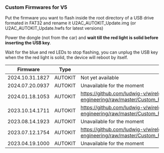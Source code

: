 ### Custom Firmwares for V5

Put the firmware you want to flash inside the root directory of a USB drive formated in FAT32 and rename it U2AC_AUTOKIT_Update.img (or U2AC_AUTOKIT_Update.hwfs for latest versions)

Power the dongle (not from the car) and **wait till the red light is solid before inserting the USB key**.

Wait for the blue and red LEDs to stop flashing, you can unplug the USB key when the the red light is solid, the device will reboot by itself.

| Firmware | Type | Download link |
| - | - | - |
| 2024.10.31.1827 | AUTOKIT | Not yet available |
| 2024.07.20.0937 | AUTOKIT | Unavailable for the moment |
| 2024.01.18.1053 | AUTOKIT | https://github.com/ludwig-v/wireless-carplay-dongle-reverse-engineering/raw/master/Custom_Firmware/U2AC/_AUTOKIT/2024.01.18.1053/U2AC_AUTOKIT_Update.img |
| 2023.10.14.1711 | AUTOKIT | https://github.com/ludwig-v/wireless-carplay-dongle-reverse-engineering/raw/master/Custom_Firmware/U2AC/_AUTOKIT/2023.10.14.1711/U2AC_AUTOKIT_Update.img |
| 2023.08.14.1923 | AUTOKIT | Unavailable for the moment |
| 2023.07.12.1754 | AUTOKIT | https://github.com/ludwig-v/wireless-carplay-dongle-reverse-engineering/raw/master/Custom_Firmware/U2AC/_AUTOKIT/2023.07.12.1754/U2AC_AUTOKIT_Update.img |
| 2023.04.19.1000 | AUTOKIT | Unavailable for the moment |
